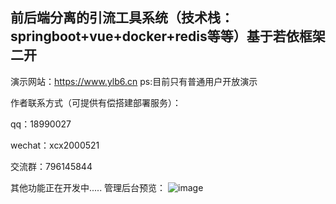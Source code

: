 前后端分离的引流工具系统（技术栈：springboot+vue+docker+redis等等）基于若依框架二开
-------------------------------
演示网站：https://www.ylb6.cn
ps:目前只有普通用户开放演示

作者联系方式（可提供有偿搭建部署服务）：
 
  qq：18990027  
 
  wechat：xcx2000521

  交流群：796145844

其他功能正在开发中.....
管理后台预览：
![image](https://github.com/x18990027/-/assets/127412842/f31b27d0-039d-407b-8b0c-567c6e83b15d)

